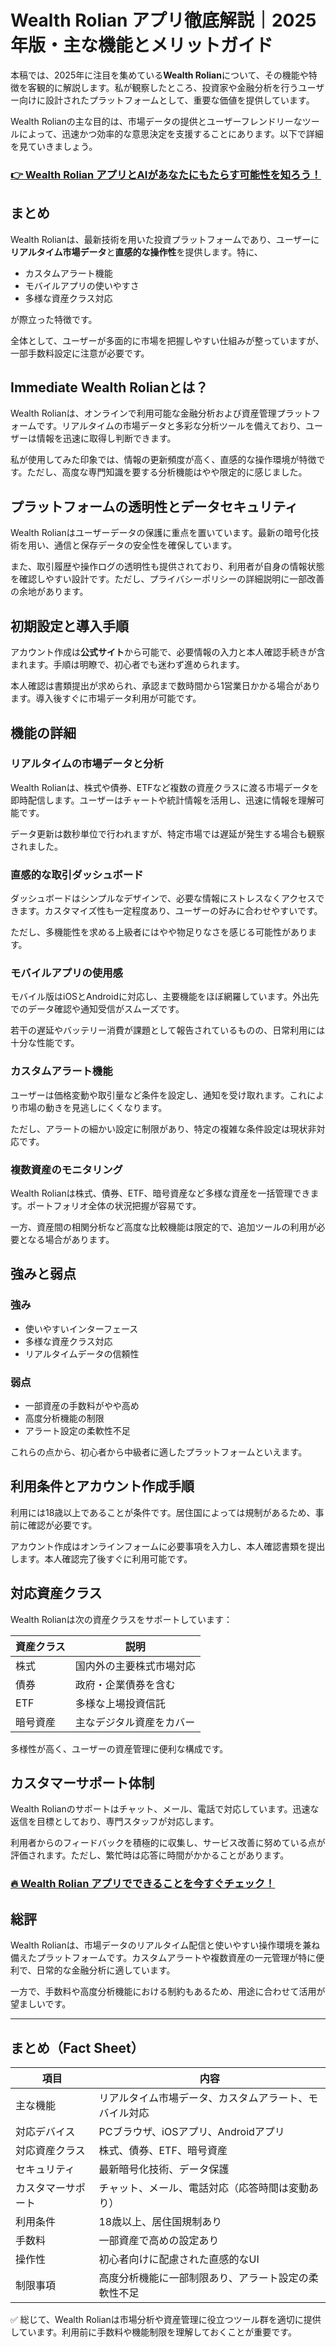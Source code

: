 # Wealth Rolian アプリ徹底解説｜2025年版・主な機能とメリットガイド
 

本稿では、2025年に注目を集めている**Wealth Rolian**について、その機能や特徴を客観的に解説します。私が観察したところ、投資家や金融分析を行うユーザー向けに設計されたプラットフォームとして、重要な価値を提供しています。

Wealth Rolianの主な目的は、市場データの提供とユーザーフレンドリーなツールによって、迅速かつ効率的な意思決定を支援することにあります。以下で詳細を見ていきましょう。

### [👉  Wealth Rolian アプリとAIがあなたにもたらす可能性を知ろう！](https://tinyurl.com/22f2trs8)
## まとめ

Wealth Rolianは、最新技術を用いた投資プラットフォームであり、ユーザーに**リアルタイム市場データ**と**直感的な操作性**を提供します。特に、

- カスタムアラート機能  
- モバイルアプリの使いやすさ  
- 多様な資産クラス対応  

が際立った特徴です。

全体として、ユーザーが多面的に市場を把握しやすい仕組みが整っていますが、一部手数料設定に注意が必要です。

## Immediate Wealth Rolianとは？

Wealth Rolianは、オンラインで利用可能な金融分析および資産管理プラットフォームです。リアルタイムの市場データと多彩な分析ツールを備えており、ユーザーは情報を迅速に取得し判断できます。

私が使用してみた印象では、情報の更新頻度が高く、直感的な操作環境が特徴です。ただし、高度な専門知識を要する分析機能はやや限定的に感じました。

## プラットフォームの透明性とデータセキュリティ

Wealth Rolianはユーザーデータの保護に重点を置いています。最新の暗号化技術を用い、通信と保存データの安全性を確保しています。

また、取引履歴や操作ログの透明性も提供されており、利用者が自身の情報状態を確認しやすい設計です。ただし、プライバシーポリシーの詳細説明に一部改善の余地があります。

## 初期設定と導入手順

アカウント作成は**公式サイト**から可能で、必要情報の入力と本人確認手続きが含まれます。手順は明瞭で、初心者でも迷わず進められます。

本人確認は書類提出が求められ、承認まで数時間から1営業日かかる場合があります。導入後すぐに市場データ利用が可能です。

## 機能の詳細

### リアルタイムの市場データと分析

Wealth Rolianは、株式や債券、ETFなど複数の資産クラスに渡る市場データを即時配信します。ユーザーはチャートや統計情報を活用し、迅速に情報を理解可能です。

データ更新は数秒単位で行われますが、特定市場では遅延が発生する場合も観察されました。

### 直感的な取引ダッシュボード

ダッシュボードはシンプルなデザインで、必要な情報にストレスなくアクセスできます。カスタマイズ性も一定程度あり、ユーザーの好みに合わせやすいです。

ただし、多機能性を求める上級者にはやや物足りなさを感じる可能性があります。

### モバイルアプリの使用感

モバイル版はiOSとAndroidに対応し、主要機能をほぼ網羅しています。外出先でのデータ確認や通知受信がスムーズです。

若干の遅延やバッテリー消費が課題として報告されているものの、日常利用には十分な性能です。

### カスタムアラート機能

ユーザーは価格変動や取引量など条件を設定し、通知を受け取れます。これにより市場の動きを見逃しにくくなります。

ただし、アラートの細かい設定に制限があり、特定の複雑な条件設定は現状非対応です。

### 複数資産のモニタリング

Wealth Rolianは株式、債券、ETF、暗号資産など多様な資産を一括管理できます。ポートフォリオ全体の状況把握が容易です。

一方、資産間の相関分析など高度な比較機能は限定的で、追加ツールの利用が必要となる場合があります。

## 強みと弱点

### 強み

- 使いやすいインターフェース  
- 多様な資産クラス対応  
- リアルタイムデータの信頼性  

### 弱点

- 一部資産の手数料がやや高め  
- 高度分析機能の制限  
- アラート設定の柔軟性不足  

これらの点から、初心者から中級者に適したプラットフォームといえます。

## 利用条件とアカウント作成手順

利用には18歳以上であることが条件です。居住国によっては規制があるため、事前に確認が必要です。

アカウント作成はオンラインフォームに必要事項を入力し、本人確認書類を提出します。本人確認完了後すぐに利用可能です。

## 対応資産クラス

Wealth Rolianは次の資産クラスをサポートしています：

| 資産クラス   | 説明                         |
|--------------|------------------------------|
| 株式         | 国内外の主要株式市場対応     |
| 債券         | 政府・企業債券を含む         |
| ETF          | 多様な上場投資信託           |
| 暗号資産     | 主なデジタル資産をカバー     |

多様性が高く、ユーザーの資産管理に便利な構成です。

## カスタマーサポート体制

Wealth Rolianのサポートはチャット、メール、電話で対応しています。迅速な返信を目標としており、専門スタッフが対応します。

利用者からのフィードバックを積極的に収集し、サービス改善に努めている点が評価されます。ただし、繁忙時は応答に時間がかかることがあります。

### [🔥 Wealth Rolian アプリでできることを今すぐチェック！](https://tinyurl.com/22f2trs8)
## 総評

Wealth Rolianは、市場データのリアルタイム配信と使いやすい操作環境を兼ね備えたプラットフォームです。カスタムアラートや複数資産の一元管理が特に便利で、日常的な金融分析に適しています。

一方で、手数料や高度分析機能における制約もあるため、用途に合わせて活用が望ましいです。

---

## まとめ（Fact Sheet）

| 項目               | 内容                                              |
|--------------------|---------------------------------------------------|
| 主な機能           | リアルタイム市場データ、カスタムアラート、モバイル対応 |
| 対応デバイス       | PCブラウザ、iOSアプリ、Androidアプリ             |
| 対応資産クラス     | 株式、債券、ETF、暗号資産                         |
| セキュリティ       | 最新暗号化技術、データ保護                        |
| カスタマーサポート | チャット、メール、電話対応（応答時間は変動あり） |
| 利用条件           | 18歳以上、居住国規制あり                          |
| 手数料             | 一部資産で高めの設定あり                           |
| 操作性             | 初心者向けに配慮された直感的なUI                   |
| 制限事項           | 高度分析機能に一部制限あり、アラート設定の柔軟性不足 |

✅ 総じて、Wealth Rolianは市場分析や資産管理に役立つツール群を適切に提供しています。利用前に手数料や機能制限を理解しておくことが重要です。